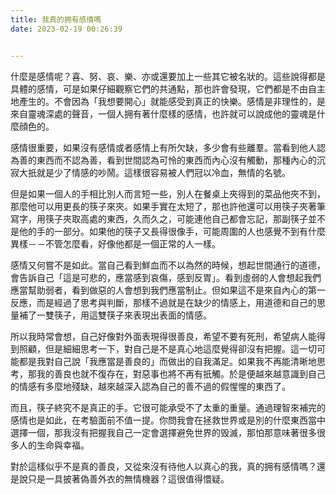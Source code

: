 ```yaml
---
title: 我真的拥有感情嗎
date: 2023-02-19 00:26:39


---
```


什麼是感情呢？喜、努、哀、樂、亦或還要加上一些其它被名狀的。這些說得都是具體的感情，可是如果仔細觀察它們的共通點，那也許會發現，它們都是不由自主地產生的。不會因為「我想要開心」就能感受到真正的快樂。感情是非理性的，是來自靈魂深處的聲音，一個人拥有著什麼樣的感情，也許就可以說成他的靈魂是什麼顔色的。

感情很重要，如果沒有感情或者感情上有所欠缺，多少會有些離羣。當看到他人認為善的東西而不認為善，看到世間認為可怜的東西而內心沒有觸動，那種內心的沉寂大扺就是少了情感的吵鬧。這樣很容易被人們冠以冷血，無情的名號。

但是如果一個人的手相比別人而言短一些，別人在餐桌上夾得到的菜品他夾不到，那麼他可以用更長的筷子來夾。如果手實在太短了，那也許他還可以用筷子夾著筆寫字，用筷子夾取高處的東西，久而久之，可能連他自己都會忘記，那副筷子並不是他的手的一部分。如果他的筷子又長得很像手，可能周圍的人也感覺不到有什麼異樣－－不管怎麼看，好像他都是一個正常的人一樣。

感情又何嘗不是如此。當自己看到鮮血而不以為然的時候，想起世間通行的道德，會告訴自己「這是可悲的，應當感到哀傷，感到反胃」。看到虛弱的人會想起我們應當幫助弱者，看到做惡的人會想到我們應當制止。但如果這不是來自內心的第一反應，而是經過了思考與判斷，那樣不過就是在缺少的情感上，用道德和自己的思量補了一雙筷子，用這雙筷子來表現出表面的情感。

所以我時常會想，自己好像對外面表現得很善良，希望不要有死刑，希望病人能得到照顧，但是細細思考一下，對自己是不是真心地這麼覺得卻沒有把握。這一切可能都是我對自己說「我應當是善良的」而做出的自我滿足。如果我不再能清晰地思考，那我的善良也就不復存在，對惡事也將不再有扺觸。於是便越來越意識到自己的情感有多麼地殘缺，越來越深入認為自己的善不過的假惺惺的東西了。

而且，筷子終究不是真正的手。它很可能承受不了太重的重量。通過理智來補完的感情也是如此，在考驗面前不值一提。你問我會在拯救世界或是別的什麼東西當中選擇一個，那我沒有把握我自己一定會選擇避免世界的毁滅，那怕那意味著很多很多人的生命與幸福。

對於這樣似乎不是真的善良，又從來沒有待他人以真心的我，真的拥有感情嗎？還是說只是一具披著偽善外衣的無情機器？這很值得懁疑。
